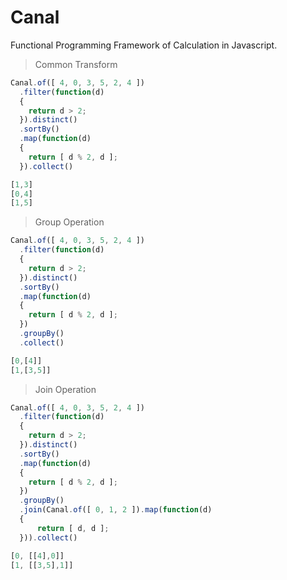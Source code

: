 # Canal
Functional Programming Framework of Calculation in Javascript.

> Common Transform

```js
Canal.of([ 4, 0, 3, 5, 2, 4 ])
  .filter(function(d)
  {
    return d > 2;
  }).distinct()
  .sortBy()
  .map(function(d)
  {
    return [ d % 2, d ];
  }).collect()
```
```js
[1,3]
[0,4]
[1,5]
```

> Group Operation

```js
Canal.of([ 4, 0, 3, 5, 2, 4 ])
  .filter(function(d)
  {
    return d > 2;
  }).distinct()
  .sortBy()
  .map(function(d)
  {
    return [ d % 2, d ];
  })
  .groupBy()
  .collect()
```
```js
[0,[4]]
[1,[3,5]]
```

> Join Operation

```js
Canal.of([ 4, 0, 3, 5, 2, 4 ])
  .filter(function(d)
  {
    return d > 2;
  }).distinct()
  .sortBy()
  .map(function(d)
  {
    return [ d % 2, d ];
  })
  .groupBy()
  .join(Canal.of([ 0, 1, 2 ]).map(function(d)
  {
	  return [ d, d ];
  })).collect()
```
```js
[0, [[4],0]]
[1, [[3,5],1]]
```

